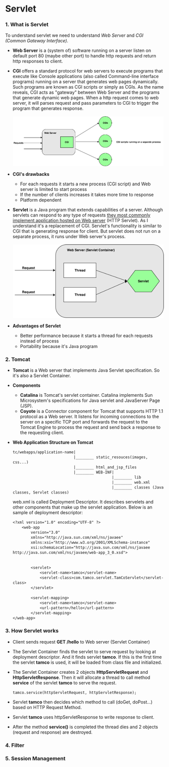 # Servlet

### 1. What is Servlet
To understand servlet we need to understand *Web Server* and *CGI (Common Gateway Interface)*.

* **Web Server** is a (system of) software running on a server listen on default port 80 (maybe other port) to handle http requests and return http responses to client.

* **CGI** offers a standard protocol for web servers to execute programs that execute like Console applications (also called Command-line interface programs) running on a server that generates web pages dynamically. Such programs are known as CGI scripts or simply as CGIs. As the name reveals, CGI acts as "gateway" between Web Server and the programs that generate dynamic web pages. When a http request comes to web server, it will parses request and pass parameters to CGI to trigger the program that generates response. <br/><br/>
![cgi](images/cgi.png)

* **CGI's drawbacks**
    * For each requests it starts a new process (CGI script) and Web server is limited to start process
    * If the number of clients increases it takes more time to response
    * Platform dependent

* **Servlet** is a Java program that extends capabilities of a server. Although servlets can respond to any type of requests [they most commonly implement application hosted on Web server](https://en.wikipedia.org/wiki/Java_servlet) (HTTP Servlet). As I understand it's a replacement of CGI. Servlet's functionality is similar to CGI that is generating response for client. But servlet does not run on a separate process, it runs under Web server's process.<br/><br/>
![servlet](images/java-servlet.png)

* **Advantages of Servlet**
    * Better performance because it starts a thread for each requests instead of process
    * Portability because it's Java program

### 2. Tomcat
* **Tomcat** is a Web server that implements Java Servlet specification. So it's also a Servlet Container.
* **Components**
    * **Catalina** is Tomcat's servlet container. Catalina implements Sun Microsystem's specifications for Java servlet and JavaServer Page (JSP).
    * **Coyote** is a Connector component for Tomcat that supports HTTP 1.1 protocol as a Web server. It listens for incoming connections to the server on a specific TCP port and forwards the request to the Tomcat Engine to process the request and send back a response to the requesting client.
* **Web Application Structure on Tomcat**
    ```
    tc/webapps/application-name|
                               |________ static_resouces(images, css...)
                               |________ html_and_jsp_files
                               |________ WEB-INF|
                                                |________ lib
                                                |________ web.xml
                                                |________ classes (Java classes, Servlet classes)
    ```
    
    web.xml is called Deployment Descriptor. It describes servelets and other components that make up the servlet application. Below is an sample of deployment descriptor:
    
    ```
    <?xml version="1.0" encoding="UTF-8" ?>
        <web-app
            version="3.0"
            xmlns="http://java.sun.com/xml/ns/javaee"
            xmlns:xsi="http://www.w3.org/2001/XMLSchema-instance"
            xsi:schemaLocation="http://java.sun.com/xml/ns/javaee http://java.sun.com/xml/ns/javaee/web-app_3_0.xsd">


            <servlet>
                <servlet-name>tamco</servlet-name>
                <servlet-class>com.tamco.servlet.TamCoServlet</servlet-class>
            </servlet>

            <servlet-mapping>
                <servlet-name>tamco</servlet-name>
                <url-pattern>/hello</url-pattern>
            </servlet-mapping>
    </web-app>
    ```

### 3. How Servlet works
* Client sends request **GET /hello** to Web server (Servlet Container)

* The Servlet Container finds the servlet to serve request by looking at deployment descriptor. And it finds servlet **tamco**. If this is the first time the servlet **tamco** is used, it will be loaded from class file and initialized.

* The Servlet Container creates 2 objects **HttpServletRequest** and **HttpServletResponse**. Then it will allocate a thread to call method **service** of the servlet **tamco** to serve the request.
    ```
    tamco.service(httpServletRequest, httpServletResponse);
    ```
    
* Servlet **tamco** then decides which method to call (doGet, doPost...) based on HTTP Request Method.

* Servlet **tamco** uses httpServletResponse to write response to client.

* After the method **service()** is completed the thread dies and 2 objects (request and response) are destroyed.

### 4. Filter

### 5. Session Management
